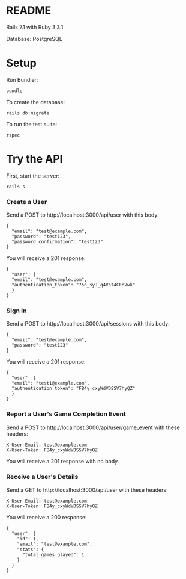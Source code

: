 # README

Rails 7.1 with Ruby 3.3.1


Database: PostgreSQL


# Setup
Run Bundler:
```
bundle
```

To create the database:
```
rails db:migrate
```

To run the test suite:
```
rspec
```

# Try the API

First, start the server:
```
rails s
```

### Create a User
Send a POST to http://localhost:3000/api/user with this body:
```
{
  "email": "test@example.com",
  "password": "test123",
  "password_confirmation": "test123"
}
```
You will receive a 201 response:
```
{
  "user": {
  "email": "test@example.com",
  "authentication_token": "75n_syJ_q4Vst4CFnVwk"
  }
}
```

### Sign In
Send a POST to http://localhost:3000/api/sessions with this body:
```
{
  "email": "test@example.com",
  "password": "test123"
}
```
You will receive a 201 response:
```
{
  "user": {
  "email": "test1@example.com",
  "authentication_token": "FB4y_cxyWdVDSSV7hyQZ"
  }
}
```

### Report a User's Game Completion Event
Send a POST to http://localhost:3000/api/user/game_event
with these headers:
```
X-User-Email: test@example.com
X-User-Token: FB4y_cxyWdVDSSV7hyQZ
```
You will receive a 201 response with no body.

### Receive a User's Details
Send a GET to http://localhost:3000/api/user
with these headers:
```
X-User-Email: test@example.com
X-User-Token: FB4y_cxyWdVDSSV7hyQZ
```
You will receive a 200 response:
```
{
  "user": {
    "id": 1,
    "email": "test@example.com",
    "stats": {
      "total_games_played": 1
    }
  }
}
```